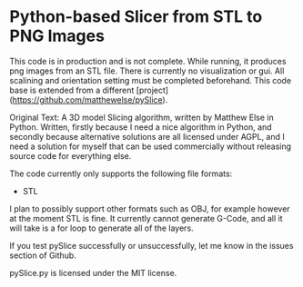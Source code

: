 Python-based Slicer from STL to PNG Images
==========

This code is in production and is not complete. While running, it produces png images from an STL file. There is currently no visualization or gui. All scalining and orientation setting must be completed beforehand. This code base is extended from a different [project] (https://github.com/matthewelse/pySlice).


Original Text:
A 3D model Slicing algorithm, written by Matthew Else in Python. Written, firstly because I need a nice algorithm in Python, and secondly because alternative solutions are all licensed under AGPL, and I need a solution for myself that can be used commercially without releasing source code for everything else.

The code currently only supports the following file formats:
* STL

I plan to possibly support other formats such as OBJ, for example however at the moment STL is fine. It currently cannot generate G-Code, and all it will take is a for loop to generate all of the layers.

If you test pySlice successfully or unsuccessfully, let me know in the issues section of Github.

pySlice.py is licensed under the MIT license.
